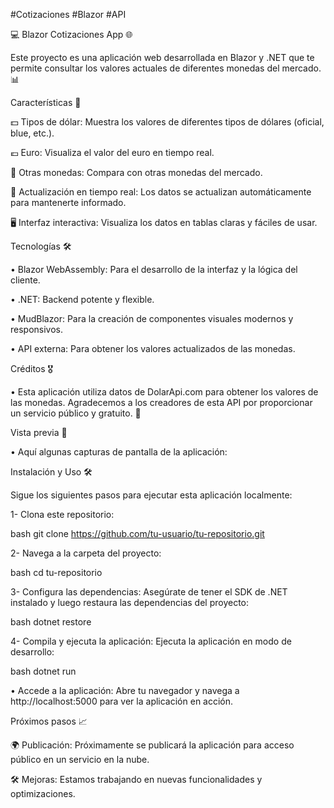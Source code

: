#Cotizaciones #Blazor #API

💻 Blazor Cotizaciones App 🌐

Este proyecto es una aplicación web desarrollada en Blazor y .NET que te permite consultar los valores actuales de diferentes monedas del mercado. 📊


Características 🚀

💵 Tipos de dólar: Muestra los valores de diferentes tipos de dólares (oficial, blue, etc.).

💶 Euro: Visualiza el valor del euro en tiempo real.

💱 Otras monedas: Compara con otras monedas del mercado.

📅 Actualización en tiempo real: Los datos se actualizan automáticamente para mantenerte informado.

🖥️ Interfaz interactiva: Visualiza los datos en tablas claras y fáciles de usar.



Tecnologías 🛠️

 • Blazor WebAssembly: Para el desarrollo de la interfaz y la lógica del cliente.

 • .NET: Backend potente y flexible.

 • MudBlazor: Para la creación de componentes visuales modernos y responsivos.

 • API externa: Para obtener los valores actualizados de las monedas.



Créditos 🎖️

 • Esta aplicación utiliza datos de DolarApi.com para obtener los valores de las monedas. Agradecemos a los creadores de esta API por proporcionar un servicio público y gratuito. 🙌


Vista previa 📸

 • Aquí algunas capturas de pantalla de la aplicación:



Instalación y Uso 🛠️

Sigue los siguientes pasos para ejecutar esta aplicación localmente:

1- Clona este repositorio:

bash
git clone https://github.com/tu-usuario/tu-repositorio.git


2- Navega a la carpeta del proyecto:

bash
cd tu-repositorio

3- Configura las dependencias: Asegúrate de tener el SDK de .NET instalado y luego restaura las dependencias del proyecto:

bash
dotnet restore

4- Compila y ejecuta la aplicación: Ejecuta la aplicación en modo de desarrollo:

bash
dotnet run

 • Accede a la aplicación: Abre tu navegador y navega a http://localhost:5000 para ver la aplicación en acción.


Próximos pasos 📈

🌍 Publicación: Próximamente se publicará la aplicación para acceso público en un servicio en la nube.

🛠️ Mejoras: Estamos trabajando en nuevas funcionalidades y optimizaciones.
